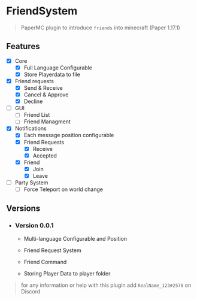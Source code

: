 # FriendSystem

> PaperMC plugin to introduce `friends` into minecraft (Paper 1.17.1)

## Features

- [x] Core
  - [x] Full Language Configurable
  - [x] Store Playerdata to file
- [x] Friend requests
  - [x] Send & Receive
  - [x] Cancel & Approve
  - [x] Decline
- [ ] GUI
  - [ ] Friend List
  - [ ] Friend Managment
- [x] Notifications
  - [x] Each message position configurable
  - [x] Friend Requests
    - [x] Receive
    - [x] Accepted
  - [x] Friend
    - [x] Join
    - [x] Leave
- [ ] Party System
  - [ ] Force Teleport on world change

## Versions

- ### Version 0.0.1
  
  - Multi-language Configurable and Position
  
  - Friend Request System
  
  - Friend Command

  - Storing Player Data to player folder

> for any information or help with this plugin add `RealName_123#2570` on Discord
